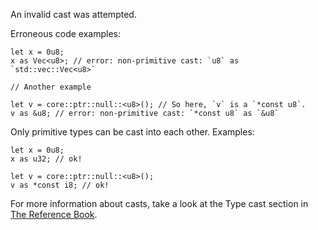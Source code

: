 An invalid cast was attempted.

Erroneous code examples:

```compile_fail,E0605
let x = 0u8;
x as Vec<u8>; // error: non-primitive cast: `u8` as `std::vec::Vec<u8>`

// Another example

let v = core::ptr::null::<u8>(); // So here, `v` is a `*const u8`.
v as &u8; // error: non-primitive cast: `*const u8` as `&u8`
```

Only primitive types can be cast into each other. Examples:

```
let x = 0u8;
x as u32; // ok!

let v = core::ptr::null::<u8>();
v as *const i8; // ok!
```

For more information about casts, take a look at the Type cast section in
[The Reference Book][1].

[1]: https://doc.rust-lang.org/reference/expressions/operator-expr.html#type-cast-expressions
